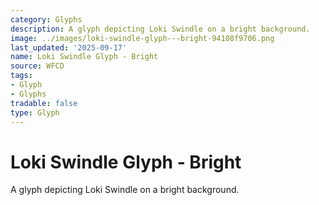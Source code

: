 ```yaml
---
category: Glyphs
description: A glyph depicting Loki Swindle on a bright background.
image: ../images/loki-swindle-glyph---bright-94108f9706.png
last_updated: '2025-09-17'
name: Loki Swindle Glyph - Bright
source: WFCD
tags:
- Glyph
- Glyphs
tradable: false
type: Glyph
---
```


# Loki Swindle Glyph - Bright

A glyph depicting Loki Swindle on a bright background.

